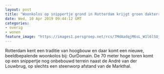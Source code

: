 ```yaml
---
layout: post
title: "Woonkolos op snippertje grond in Rotterdam krijgt groen dakterras van 600 vierkante meter"
date: Wed, 10 Apr 2019 09:44:12 GMT
categories: 
- overig 
- wonen 
feature_image: "https://images1.persgroep.net/rcs/7MdAadqjM6sL_W1l6lSUjJNzkQU/diocontent/145192049/_fitwidth/400/?appId=21791a8992982cd8da851550a453bd7f&quality=0.7"
---
```


Rotterdam kent een traditie van hoogbouw en daar komt een nieuwe, beeldbepalende woonkolos bij: OurDomain. De 70 meter hoge toren komt op een snippertje nog onbebouwd terrein naast de André van der Louwbrug, op slechts een steenworp afstand van de Markthal.
